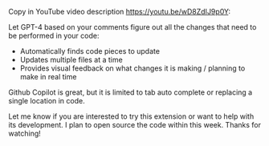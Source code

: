Copy in YouTube video description https://youtu.be/wD8ZdIJ9p0Y:

Let GPT-4 based on your comments figure out all the changes that need to be performed in your code:
* Automatically finds code pieces to update
* Updates multiple files at a time
* Provides visual feedback on what changes it is making / planning to make in real time

Github Copilot is great, but it is limited to tab auto complete or replacing a single location in code.

Let me know if you are interested to try this extension or want to help with its development. I plan to open source the code within this week. Thanks for watching!